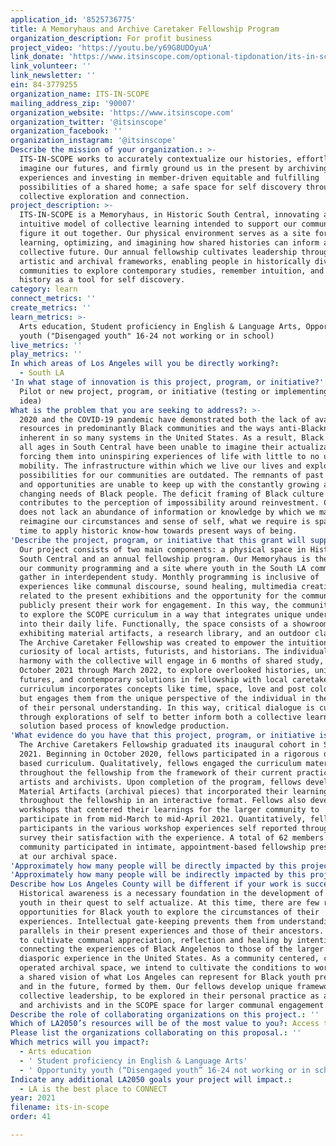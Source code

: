 ```yaml
---
application_id: '8525736775'
title: A Memoryhaus and Archive Caretaker Fellowship Program
organization_description: For profit business
project_video: 'https://youtu.be/y69G8UDOyuA'
link_donate: 'https://www.itsinscope.com/optional-tipdonation/its-in-scope-donation'
link_volunteer: ''
link_newsletter: ''
ein: 84-3779255
organization_name: ITS-IN-SCOPE
mailing_address_zip: '90007'
organization_website: 'https://www.itsinscope.com'
organization_twitter: '@itsinscope'
organization_facebook: ''
organization_instagram: '@itsinscope'
Describe the mission of your organization.: >-
  ITS-IN-SCOPE works to accurately contextualize our histories, effortlessly
  imagine our futures, and firmly ground us in the present by archiving communal
  experiences and investing in member-driven equitable and fulfilling
  possibilities of a shared home; a safe space for self discovery through
  collective exploration and connection.
project_description: >-
  ITS-IN-SCOPE is a Memoryhaus, in Historic South Central, innovating an
  intuitive model of collective learning intended to support our community as we
  figure it out together. Our physical environment serves as a site for
  learning, optimizing, and imagining how shared histories can inform a
  collective future. Our annual fellowship cultivates leadership through
  artistic and archival frameworks, enabling people in historically divested
  communities to explore contemporary studies, remember intuition, and engage
  history as a tool for self discovery.
category: learn
connect_metrics: ''
create_metrics: ''
learn_metrics: >-
  Arts education, Student proficiency in English & Language Arts, Opportunity
  youth ("Disengaged youth" 16-24 not working or in school)
live_metrics: ''
play_metrics: ''
In which areas of Los Angeles will you be directly working?:
  - South LA
'In what stage of innovation is this project, program, or initiative?': >-
  Pilot or new project, program, or initiative (testing or implementing a new
  idea)
What is the problem that you are seeking to address?: >-
  2020 and the COVID-19 pandemic have demonstrated both the lack of available
  resources in predominantly Black communities and the ways anti-Blackness is
  inherent in so many systems in the United States. As a result, Black people of
  all ages in South Central have been unable to imagine their actualization
  forcing them into uninspiring experiences of life with little to no upward
  mobility. The infrastructure within which we live our lives and explore the
  possibilities for our communities are outdated. The remnants of past resources
  and opportunities are unable to keep up with the constantly growing and
  changing needs of Black people. The deficit framing of Black culture
  contributes to the perception of impossibility around reinvestment. Community
  does not lack an abundance of information or knowledge by which we may
  reimagine our circumstances and sense of self, what we require is space and
  time to apply historic know-how towards present ways of being.
'Describe the project, program, or initiative that this grant will support to address the problem identified.': >-
  Our project consists of two main components: a physical space in Historic
  South Central and an annual fellowship program. Our Memoryhaus is the home for
  our community programming and a site where youth in the South LA community can
  gather in interdependent study. Monthly programming is inclusive of
  experiences like communal discourse, sound healing, multimedia creation
  related to the present exhibitions and the opportunity for the community to
  publicly present their work for engagement. In this way, the community is able
  to explore the SCOPE curriculum in a way that integrates unique understandings
  into their daily life. Functionally, the space consists of a showroom
  exhibiting material artifacts, a research library, and an outdoor classroom.
  The Archive Caretaker Fellowship was created to empower the intuition and
  curiosity of local artists, futurists, and historians. The individuals in
  harmony with the collective will engage in 6 months of shared study, from
  October 2021 through March 2022, to explore overlooked histories, unimagined
  futures, and contemporary solutions in fellowship with local caretakers. Our
  curriculum incorporates concepts like time, space, love and post colonialism
  but engages them from the unique perspective of the individual in the context
  of their personal understanding. In this way, critical dialogue is cultivated
  through explorations of self to better inform both a collective learning and a
  solution based process of knowledge production.
'What evidence do you have that this project, program, or initiative is or will be successful, and how will you define and measure success?': >-
  The Archive Caretakers Fellowship graduated its inaugural cohort in Spring
  2021. Beginning in October 2020, fellows participated in a rigorous discourse
  based curriculum. Qualitatively, fellows engaged the curriculum material
  throughout the fellowship from the framework of their current practices as
  artists and archivists. Upon completion of the program, fellows developed
  Material Artifacts (archival pieces) that incorporated their learnings
  throughout the fellowship in an interactive format. Fellows also developed
  workshops that centered their learnings for the larger community to
  participate in from mid-March to mid-April 2021. Quantitatively, fellows and
  participants in the various workshop experiences self reported through a
  survey their satisfaction with the experience. A total of 62 members of the
  community participated in intimate, appointment-based fellowship presentations
  at our archival space.
'Approximately how many people will be directly impacted by this project, program, or initiative?': '10'
'Approximately how many people will be indirectly impacted by this project, program, or initiative?': '1000'
Describe how Los Angeles County will be different if your work is successful.: >-
  Historical awareness is a necessary foundation in the development of Black
  youth in their quest to self actualize. At this time, there are few reflective
  opportunities for Black youth to explore the circumstances of their
  experiences. Intellectual gate-keeping prevents them from understanding the
  parallels in their present experiences and those of their ancestors. We aspire
  to cultivate communal appreciation, reflection and healing by intentionally
  connecting the experiences of Black Angelenos to those of the larger Black
  diasporic experience in the United States. As a community centered, community
  operated archival space, we intend to cultivate the conditions to work towards
  a shared vision of what Los Angeles can represent for Black youth presently
  and in the future, formed by them. Our fellows develop unique frameworks of
  collective leadership, to be explored in their personal practice as artists
  and archivists and in the SCOPE space for larger communal engagement.
Describe the role of collaborating organizations on this project.: ''
Which of LA2050’s resources will be of the most value to you?: Access to the LA2050 community
Please list the organizations collaborating on this proposal.: ''
Which metrics will you impact?:
  - Arts education
  - ' Student proficiency in English & Language Arts'
  - ' Opportunity youth (“Disengaged youth” 16-24 not working or in school)'
Indicate any additional LA2050 goals your project will impact.:
  - LA is the best place to CONNECT
year: 2021
filename: its-in-scope
order: 41

---
```

